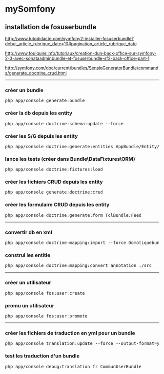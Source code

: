 # mySomfony

## installation de fosuserbundle

http://www.tutodidacte.com/symfony2-installer-fosuserbundle?debut_article_rubrique_date=10#pagination_article_rubrique_date


http://www.foulquier.info/tutoriaux/creation-dun-back-office-sur-symfony-2-3-avec-sonataadminbundle-et-fosuserbundle-sf2-back-office-part-1


http://symfony.com/doc/current/bundles/SensioGeneratorBundle/commands/generate_doctrine_crud.html


-----------------------
### créer  un bundle
<pre>php app/console generate:bundle</pre>

### créer la db depuis les entity
<pre>php app/console doctrine:schema:update --force</pre>

### créer les S/G depuis les entity
<pre>php app/console doctrine:generate:entities AppBundle/Entity/Product</pre>

### lance les tests (créer dans Bundle\DataFixtures\ORM)
<pre>php app/console doctrine:fixtures:load</pre>

### créer les fichiers CRUD depuis les entity
<pre>php app/console generate:doctrine:crud</pre>

### créer  les formulaire CRUD depuis les entity
<pre>php app/console doctrine:generate:form TclBundle:Feed</pre>

-----------------------
### convertir db en xml
<pre>php app/console doctrine:mapping:import --force DomotiquebundleModuleBundle yml</pre>

### construi les entitie
<pre>php app/console doctrine:mapping:convert annotation ./src</pre>

-----------------------

### créer un utilisateur
<pre>php app/console fos:user:create</pre>

### promu un utilisateur
<pre>php app/console fos:user:promote</pre>

-----------------------

### créer les fichiers de traduction en yml pour un bundle
<pre>php app/console translation:update --force --output-format=yml fr CommunUserBundle</pre>

### test les traduction d'un bundle
<pre>php app/console debug:translation fr CommunUserBundle</pre>